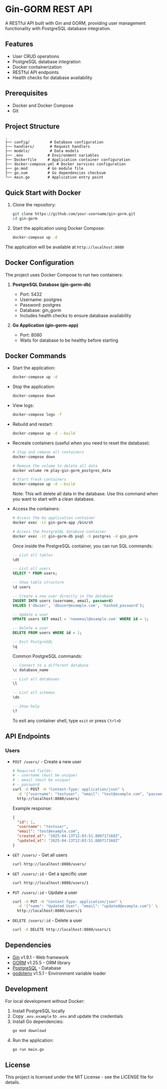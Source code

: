 # Gin-GORM REST API

A RESTful API built with Gin and GORM, providing user management functionality with PostgreSQL database integration.

## Features

- User CRUD operations
- PostgreSQL database integration
- Docker containerization
- RESTful API endpoints
- Health checks for database availability

## Prerequisites

- Docker and Docker Compose
- Git

## Project Structure

```
.
├── config/         # Database configuration
├── handlers/       # Request handlers
├── models/         # Data models
├── .env           # Environment variables
├── Dockerfile     # Application container configuration
├── docker-compose.yml # Docker services configuration
├── go.mod         # Go module file
├── go.sum         # Go dependencies checksum
└── main.go        # Application entry point
```

## Quick Start with Docker

1. Clone the repository:
   ```bash
   git clone https://github.com/your-username/gin-gorm.git
   cd gin-gorm
   ```

2. Start the application using Docker Compose:
   ```bash
   docker-compose up -d
   ```

The application will be available at `http://localhost:8080`

## Docker Configuration

The project uses Docker Compose to run two containers:

1. **PostgreSQL Database (gin-gorm-db)**
   - Port: 5432
   - Username: postgres
   - Password: postgres
   - Database: gin_gorm
   - Includes health checks to ensure database availability

2. **Go Application (gin-gorm-app)**
   - Port: 8080
   - Waits for database to be healthy before starting

## Docker Commands

- Start the application:
  ```bash
  docker-compose up -d
  ```

- Stop the application:
  ```bash
  docker-compose down
  ```

- View logs:
  ```bash
  docker-compose logs -f
  ```

- Rebuild and restart:
  ```bash
  docker-compose up -d --build
  ```

- Recreate containers (useful when you need to reset the database):
  ```bash
  # Stop and remove all containers
  docker-compose down

  # Remove the volume to delete all data
  docker volume rm play-gin-gorm_postgres_data

  # Start fresh containers
  docker-compose up -d --build
  ```

  Note: This will delete all data in the database. Use this command when you want to start with a clean database.

- Access the containers:
  ```bash
  # Access the Go application container
  docker exec -it gin-gorm-app /bin/sh

  # Access the PostgreSQL database container
  docker exec -it gin-gorm-db psql -U postgres -d gin_gorm
  ```

  Once inside the PostgreSQL container, you can run SQL commands:
  ```sql
  -- List all tables
  \dt

  -- List all users
  SELECT * FROM users;

  -- Show table structure
  \d users

  -- Create a new user directly in the database
  INSERT INTO users (username, email, password) 
  VALUES ('dbuser', 'dbuser@example.com', 'hashed_password');

  -- Update a user
  UPDATE users SET email = 'newemail@example.com' WHERE id = 1;

  -- Delete a user
  DELETE FROM users WHERE id = 1;

  -- Exit PostgreSQL
  \q
  ```

  Common PostgreSQL commands:
  ```sql
  -- Connect to a different database
  \c database_name

  -- List all databases
  \l

  -- List all schemas
  \dn

  -- Show help
  \?
  ```

  To exit any container shell, type `exit` or press `Ctrl+D`

## API Endpoints

### Users

- `POST /users/` - Create a new user
  ```bash
  # Required fields:
  # - username (must be unique)
  # - email (must be unique)
  # - password
  curl -X POST -H "Content-Type: application/json" \
    -d '{"username": "testuser", "email": "test@example.com", "password": "your_password"}' \
    http://localhost:8080/users/
  ```

  Example response:
  ```json
  {
    "id": 1,
    "username": "testuser",
    "email": "test@example.com",
    "created_at": "2025-04-13T12:03:51.880717168Z",
    "updated_at": "2025-04-13T12:03:51.880717168Z"
  }
  ```

- `GET /users/` - Get all users
  ```bash
  curl http://localhost:8080/users/
  ```

- `GET /users/:id` - Get a specific user
  ```bash
  curl http://localhost:8080/users/1
  ```

- `PUT /users/:id` - Update a user
  ```bash
  curl -X PUT -H "Content-Type: application/json" \
    -d '{"name": "Updated User", "email": "updated@example.com"}' \
    http://localhost:8080/users/1
  ```

- `DELETE /users/:id` - Delete a user
  ```bash
  curl -X DELETE http://localhost:8080/users/1
  ```

## Dependencies

- [Gin](https://github.com/gin-gonic/gin) v1.9.1 - Web framework
- [GORM](https://gorm.io/) v1.25.5 - ORM library
- [PostgreSQL](https://www.postgresql.org/) - Database
- [godotenv](https://github.com/joho/godotenv) v1.5.1 - Environment variable loader

## Development

For local development without Docker:

1. Install PostgreSQL locally
2. Copy `.env.example` to `.env` and update the credentials
3. Install Go dependencies:
   ```bash
   go mod download
   ```
4. Run the application:
   ```bash
   go run main.go
   ```

## License

This project is licensed under the MIT License - see the LICENSE file for details.
